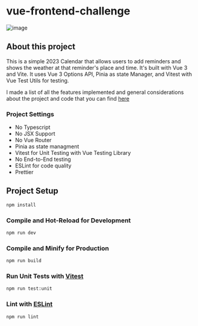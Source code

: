 # vue-frontend-challenge
![image](https://user-images.githubusercontent.com/17833683/228368236-1c77af5e-2084-40b9-800f-0ea77c19db8d.png)

## About this project
This is a simple 2023 Calendar that allows users to add reminders and shows the weather at that reminder's place and time. It's built with Vue 3 and Vite. It uses Vue 3 Options API, Pinia as state Manager, and Vitest with Vue Test Utils for testing.

I made a list of all the features implemented and general considerations about the project and code that you can find [here](https://gabigol.notion.site/Jobsity-Front-end-Challenge-0180d352caf84d09a90b4b0ae8e8cb41)

### Project Settings
- No Typescript
- No JSX Support
- No Vue Router
- Pinia as state managment
- Vitest for Unit Testing with Vue Testing Library
- No End-to-End testing
- ESLint for code quality
- Prettier

## Project Setup

```sh
npm install
```

### Compile and Hot-Reload for Development

```sh
npm run dev
```

### Compile and Minify for Production

```sh
npm run build
```

### Run Unit Tests with [Vitest](https://vitest.dev/)

```sh
npm run test:unit
```

### Lint with [ESLint](https://eslint.org/)

```sh
npm run lint
```


